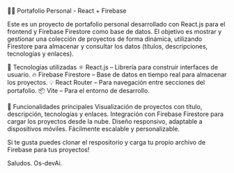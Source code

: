 🧑‍💻 Portafolio Personal - React + Firebase

Este es un proyecto de portafolio personal desarrollado con React.js para el frontend y Firebase Firestore como base de datos. El objetivo es mostrar y gestionar una colección de proyectos de forma dinámica, utilizando Firestore para almacenar y consultar los datos (títulos, descripciones, tecnologías y enlaces).

🚀 Tecnologías utilizadas
⚛️ React.js – Librería para construir interfaces de usuario.
🔥 Firebase Firestore – Base de datos en tiempo real para almacenar los proyectos.
💡 React Router – Para navegación entre secciones del portafolio.
📦 Vite – Para el entorno de desarrollo.

📁 Funcionalidades principales
Visualización de proyectos con título, descripción, tecnologías y enlaces.
Integración con Firebase Firestore para cargar los proyectos desde la nube.
Diseño responsivo, adaptable a dispositivos móviles.
Fácilmente escalable y personalizable.

Si te gusta puedes clonar el respositorio y carga tu propio archivo de Firebase para tus proyectos! 


Saludos. 
Os-devAi. 
